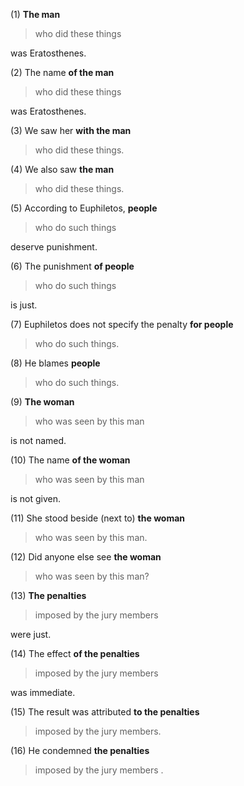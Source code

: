 (1) **The man**

> who did these things 

was Eratosthenes.


(2) The name **of the man** 

> who did these things 

was Eratosthenes.

(3) We saw her **with the man**

>  who did these things.


(4) We also saw **the man**

>  who did these things.


(5) According to Euphiletos, **people** 

> who do such things 

deserve punishment.

(6) The punishment **of people** 

> who do such things 

is just.


(7) Euphiletos does not specify the penalty **for people** 

> who do such things.

(8) He blames **people** 

> who do such things.

(9) **The woman** 

> who was seen by this man 

is not named.

(10) The name **of the woman** 

> who was seen by this man 

is not given.

(11) She stood beside (next to) **the woman** 

> who was seen by this man.

(12) Did anyone else see **the woman** 

>who was seen by this man?

(13) **The penalties** 

> imposed by the jury members 

were just.

(14) The effect **of the penalties** 

> imposed by the jury members 

was immediate.

(15) The result was attributed **to the penalties** 

> imposed by the jury members.

(16) He condemned **the penalties** 

>imposed by the jury members .
